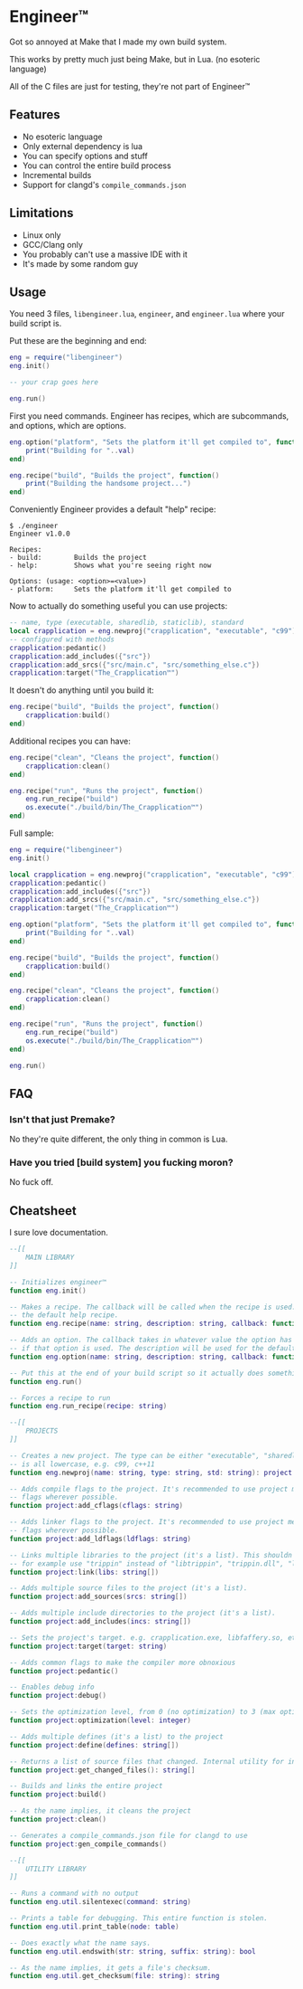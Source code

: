 # Engineer™

Got so annoyed at Make that I made my own build system.

This works by pretty much just being Make, but in Lua. (no esoteric language)

All of the C files are just for testing, they're not part of Engineer™

## Features

- No esoteric language
- Only external dependency is lua
- You can specify options and stuff
- You can control the entire build process
- Incremental builds
- Support for clangd's `compile_commands.json`

## Limitations

- Linux only
- GCC/Clang only
- You probably can't use a massive IDE with it
- It's made by some random guy

## Usage

You need 3 files, `libengineer.lua`, `engineer`, and `engineer.lua` where your build script is.

Put these are the beginning and end:

```lua
eng = require("libengineer")
eng.init()

-- your crap goes here

eng.run()
```

First you need commands. Engineer has recipes, which are subcommands, and options, which are options.

```lua
eng.option("platform", "Sets the platform it'll get compiled to", function(val)
    print("Building for "..val)
end)

eng.recipe("build", "Builds the project", function()
    print("Building the handsome project...")
end)
```

Conveniently Engineer provides a default "help" recipe:

```plaintext
$ ./engineer
Engineer v1.0.0

Recipes:
- build:        Builds the project
- help:         Shows what you're seeing right now

Options: (usage: <option>=<value>)
- platform:     Sets the platform it'll get compiled to
```

Now to actually do something useful you can use projects:

```lua
-- name, type (executable, sharedlib, staticlib), standard
local crapplication = eng.newproj("crapplication", "executable", "c99")
-- configured with methods
crapplication:pedantic()
crapplication:add_includes({"src"})
crapplication:add_srcs({"src/main.c", "src/something_else.c"})
crapplication:target("The_Crapplication™")
```

It doesn't do anything until you build it:

```lua
eng.recipe("build", "Builds the project", function()
    crapplication:build()
end)
```

Additional recipes you can have:

```lua
eng.recipe("clean", "Cleans the project", function()
    crapplication:clean()
end)

eng.recipe("run", "Runs the project", function()
    eng.run_recipe("build")
    os.execute("./build/bin/The_Crapplication™")
end)
```

Full sample:

```lua
eng = require("libengineer")
eng.init()

local crapplication = eng.newproj("crapplication", "executable", "c99")
crapplication:pedantic()
crapplication:add_includes({"src"})
crapplication:add_srcs({"src/main.c", "src/something_else.c"})
crapplication:target("The_Crapplication™")

eng.option("platform", "Sets the platform it'll get compiled to", function(val)
    print("Building for "..val)
end)

eng.recipe("build", "Builds the project", function()
    crapplication:build()
end)

eng.recipe("clean", "Cleans the project", function()
    crapplication:clean()
end)

eng.recipe("run", "Runs the project", function()
    eng.run_recipe("build")
    os.execute("./build/bin/The_Crapplication™")
end)

eng.run()
```

## FAQ

### Isn't that just Premake?

No they're quite different, the only thing in common is Lua.

### Have you tried \[build system] you fucking moron?

No fuck off.

## Cheatsheet

I sure love documentation.

```lua
--[[
    MAIN LIBRARY
]]

-- Initializes engineer™
function eng.init()

-- Makes a recipe. The callback will be called when the recipe is used. The description will be used for
-- the default help recipe.
function eng.recipe(name: string, description: string, callback: function)

-- Adds an option. The callback takes in whatever value the option has (string), and is only called
-- if that option is used. The description will be used for the default help recipe.
function eng.option(name: string, description: string, callback: function)

-- Put this at the end of your build script so it actually does something
function eng.run()

-- Forces a recipe to run
function eng.run_recipe(recipe: string)

--[[
    PROJECTS
]]

-- Creates a new project. The type can be either "executable", "sharedlib", or "staticlib". The standard
-- is all lowercase, e.g. c99, c++11
function eng.newproj(name: string, type: string, std: string): project

-- Adds compile flags to the project. It's recommended to use project methods instead of manually adding
-- flags wherever possible.
function project:add_cflags(cflags: string)

-- Adds linker flags to the project. It's recommended to use project methods instead of manually adding
-- flags wherever possible.
function project:add_ldflags(ldflags: string)

-- Links multiple libraries to the project (it's a list). This shouldn't have any prefixes/suffixes, so
-- for example use "trippin" instead of "libtrippin", "trippin.dll", "libtrippin.a", etc
function project:link(libs: string[])

-- Adds multiple source files to the project (it's a list).
function project:add_sources(srcs: string[])

-- Adds multiple include directories to the project (it's a list).
function project:add_includes(incs: string[])

-- Sets the project's target. e.g. crapplication.exe, libfaffery.so, etc
function project:target(target: string)

-- Adds common flags to make the compiler more obnoxious
function project:pedantic()

-- Enables debug info
function project:debug()

-- Sets the optimization level, from 0 (no optimization) to 3 (max optimization)
function project:optimization(level: integer)

-- Adds multiple defines (it's a list) to the project
function project:define(defines: string[])

-- Returns a list of source files that changed. Internal utility for incremental builds to work.
function project:get_changed_files(): string[]

-- Builds and links the entire project
function project:build()

-- As the name implies, it cleans the project
function project:clean()

-- Generates a compile_commands.json file for clangd to use
function project:gen_compile_commands()

--[[
    UTILITY LIBRARY
]]

-- Runs a command with no output
function eng.util.silentexec(command: string)

-- Prints a table for debugging. This entire function is stolen.
function eng.util.print_table(node: table)

-- Does exactly what the name says.
function eng.util.endswith(str: string, suffix: string): bool

-- As the name implies, it gets a file's checksum.
function eng.util.get_checksum(file: string): string
```
